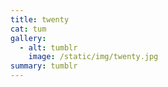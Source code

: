 ```yaml
---
title: twenty
cat: tum
gallery:
  - alt: tumblr
    image: /static/img/twenty.jpg
summary: tumblr
---
```

